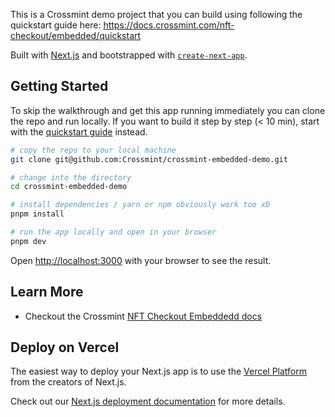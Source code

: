 This is a Crossmint demo project that you can build using following the quickstart guide here: https://docs.crossmint.com/nft-checkout/embedded/quickstart

Built with [Next.js](https://nextjs.org/) and bootstrapped with [`create-next-app`](https://github.com/vercel/next.js/tree/canary/packages/create-next-app).

## Getting Started

To skip the walkthrough and get this app running immediately you can clone the repo and run locally. If you want to build it step by step (< 10 min), start with the [quickstart guide](https://docs.crossmint.com/nft-checkout/embedded/quickstart) instead.

```bash
# copy the repo to your local machine
git clone git@github.com:Crossmint/crossmint-embedded-demo.git

# change into the directory
cd crossmint-embedded-demo

# install dependencies / yarn or npm obviously work too xD
pnpm install

# run the app locally and open in your browser
pnpm dev
```

Open [http://localhost:3000](http://localhost:3000) with your browser to see the result.

## Learn More

- Checkout the Crossmint [NFT Checkout Embeddedd docs](https://docs.crossmint.com/nft-checkout/embedded/overview)

## Deploy on Vercel

The easiest way to deploy your Next.js app is to use the [Vercel Platform](https://vercel.com/new?utm_medium=default-template&filter=next.js&utm_source=create-next-app&utm_campaign=create-next-app-readme) from the creators of Next.js.

Check out our [Next.js deployment documentation](https://nextjs.org/docs/deployment) for more details.
